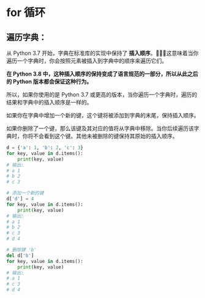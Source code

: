 # for 循环

## 遍历字典：
从 Python 3.7 开始，字典在标准库的实现中保持了 **插入顺序**。🚀🚀🚀这意味着当你遍历一个字典时，你会按照元素被插入到字典中的顺序来遍历它们。<br>

**在 Python 3.8 中，这种插入顺序的保持变成了语言规范的一部分，所以从此之后的 Python 版本都会保证这种行为。**<br>

所以，如果你使用的是 Python 3.7 或更高的版本，当你遍历一个字典时，遍历的结果和字典中的插入顺序是一样的。<br>

如果你在字典中增加一个新的键，这个键将被添加到字典的末尾，保持插入顺序。<br>

如果你删除了一个键，那么该键及其对应的值将从字典中移除。当你后续遍历该字典时，你将不会看到这个键。其他未被删除的键保持其原始的插入顺序。<br>
```python
d = {'a': 1, 'b': 2, 'c': 3}
for key, value in d.items():
    print(key, value)
# 输出:
# a 1
# b 2
# c 3

# 添加一个新的键
d['d'] = 4
for key, value in d.items():
    print(key, value)
# 输出:
# a 1
# b 2
# c 3
# d 4

# 删除键 'b'
del d['b']
for key, value in d.items():
    print(key, value)
# 输出:
# a 1
# c 3
# d 4
```